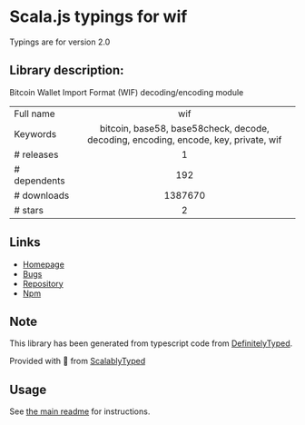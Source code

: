 
# Scala.js typings for wif

Typings are for version 2.0

## Library description:
Bitcoin Wallet Import Format (WIF) decoding/encoding module

|                    |                 |
| ------------------ | :-------------: |
| Full name          | wif |
| Keywords           | bitcoin, base58, base58check, decode, decoding, encoding, encode, key, private, wif |
| # releases         | 1 |
| # dependents       | 192 |
| # downloads        | 1387670 |
| # stars            | 2 |

## Links
- [Homepage](https://github.com/bitcoinjs/wif)
- [Bugs](https://github.com/bitcoinjs/wif/issues)
- [Repository](https://github.com/bitcoinjs/wif)
- [Npm](https://www.npmjs.com/package/wif)
    


## Note
This library has been generated from typescript code from [DefinitelyTyped](https://definitelytyped.org).

Provided with :purple_heart: from [ScalablyTyped](https://github.com/oyvindberg/ScalablyTyped)

## Usage
See [the main readme](../../readme.md) for instructions.


